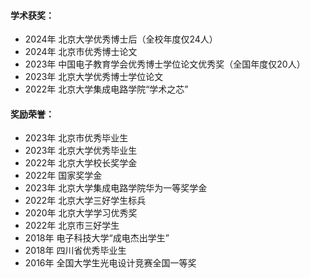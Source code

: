 #### 学术获奖：
- 2024年 北京大学优秀博士后（全校年度仅24人）
- 2024年 北京市优秀博士论文
- 2023年 中国电子教育学会优秀博士学位论文优秀奖（全国年度仅20人）
- 2023年 北京大学优秀博士学位论文
- 2022年 北京大学集成电路学院“学术之芯”

#### 奖励荣誉：
- 2023年 北京市优秀毕业生
- 2023年 北京大学优秀毕业生
- 2022年 北京大学校长奖学金
- 2022年 国家奖学金
- 2023年 北京大学集成电路学院华为一等奖学金
- 2022年 北京大学三好学生标兵
- 2020年 北京大学学习优秀奖
- 2022年 北京市三好学生
- 2018年 电子科技大学“成电杰出学生”
- 2018年 四川省优秀毕业生
- 2016年 全国大学生光电设计竞赛全国一等奖
